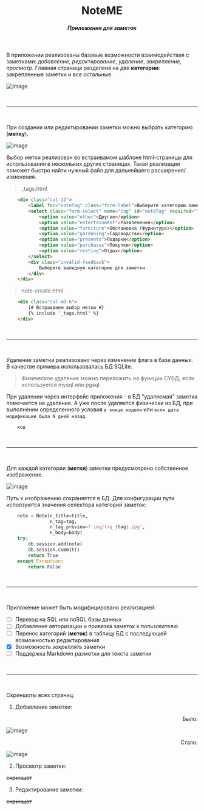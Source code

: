 <h1 align="center">NoteME</h1>
<h5 align="center">Приложения для заметок</h5>
</br>

В приложении реализованы базовые возможности взаимодействия с заметками: _добавление_, _редактирование_, _удаление_, _закрепление_, _просмотр_.
Главная страница разделена на две **категории**: закрепленные заметки и все остальные.

![image](https://user-images.githubusercontent.com/47382305/167486706-d53d41de-ceea-4cf4-bb66-0508baa87114.png)

</br>

---

</br>

При создании или редактировании заметки можно выбрать категорию (**метку**).

![image](https://user-images.githubusercontent.com/47382305/167487725-60e26749-e70a-497b-b537-54af5c1a7d3d.png)

Выбор метки реализован во встраивамом шаблоне html-страницы для использования в нескольких других страницах. Такая реализация поможет быстро найти нужный файл для дальнейшего расширения/изменения.

> _tags.html

```html
    <div class="col-12">
        <label for="noteTag" class="form-label">Выберите категорию заметки <b>(метку)</b></label>
        <select class="form-select" name="tag" id="noteTag" required="">
            <option value="other">Другое</option>
            <option value="entertainment">Развлечения</option>
            <option value="furniture">Обстановка (Фурнитура)</option>
            <option value="gardening">Садоводство</option>
            <option value="presents">Подарки</option>
            <option value="purchases">Покупки</option>
            <option value="resting">Отдых</option>
        </select>
        <div class="invalid-feedback">
            Выберите валидную категорию для заметки.
        </div>
    </div>
```

> note-create.html

```html
    <div class="col-md-6">
        {# Встраиваем выбор метки #}
        {% include '_tags.html' %}
    </div>
```

</br>

---

</br>

Удаление заметки реализовано через изменение флага в базе данных. В качестве примера использовалась БД SQLite.
> Физическое удаление можно переложить на функции СУБД, если используется mysql или pgsql

При удалении через интерфейс приложения - в БД "удаляемая" заметка помечается на удаление. А уже после удаляется физически из БД, при выполнении определенного условия `в конце недели` или `если дата модификации была N дней назад`.

```python
    код
```

</br>

---

</br>

Для каждой категории (**метки**) заметки предусмотрено собственное изображение.

![image](https://user-images.githubusercontent.com/47382305/167489409-d7aacec0-7f18-40d0-92f0-da8869b35581.png)

Путь к изображению сохраняется в БД. Для конфигурации пути исползуются значения селектора категорий заметок:

```python
    note = Note(n_title=title,
                n_tag=tag,
                n_tag_preview=f'img/tag_{tag}.jpg',
                n_body=body)
    try:
        db.session.add(note)
        db.session.commit()
        return True
    except Exception:
        return False
```

</br>

---

</br>

Приложение может быть модифицировано реализацией:
- [ ] Переход на SQL или noSQL базы данных
- [ ] Добавление авторизации и привязка заметок к пользователю
- [ ] Перенос категорий (**меток**) в таблицу БД с последующей возможностью редактирования
- [X] Возможность _закреплять_ заметки
- [ ] Поддержка Markdown разметки для текста заметки

</br>

---

</br>

Скриншоты всех страниц:

1. Добавление заметки:

<p align="right">Было:</p>

![image](https://user-images.githubusercontent.com/47382305/167490840-07490e16-658b-42d2-92b7-f0ab5c91f22e.png)

<p align="right">Стало:</p>

![image](https://user-images.githubusercontent.com/47382305/167492436-e3830227-cc13-4429-8584-0560f9ed76ff.png)

2. Просмотр заметки:

~~скриншот~~

3. Редактирование заметки:

~~скриншот~~
